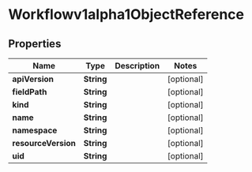

# Workflowv1alpha1ObjectReference

## Properties

Name | Type | Description | Notes
------------ | ------------- | ------------- | -------------
**apiVersion** | **String** |  |  [optional]
**fieldPath** | **String** |  |  [optional]
**kind** | **String** |  |  [optional]
**name** | **String** |  |  [optional]
**namespace** | **String** |  |  [optional]
**resourceVersion** | **String** |  |  [optional]
**uid** | **String** |  |  [optional]



